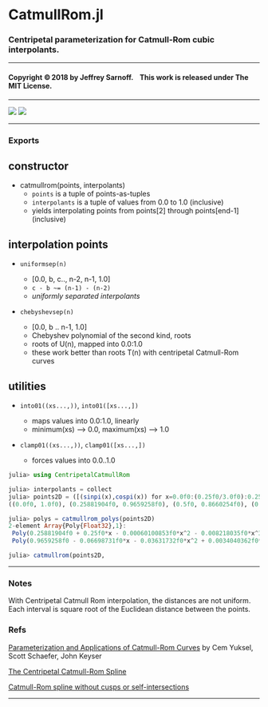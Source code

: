 # CatmullRom.jl

### Centripetal parameterization for Catmull-Rom cubic interpolants. 


----

#### Copyright ©&thinsp;2018 by Jeffrey Sarnoff. &nbsp;&nbsp;  This work is released under The MIT License.


-----


[![][pkg-0.7-img]][pkg-0.7-url]  [![][travis-img]][travis-url]


-----

### Exports

## constructor

- catmullrom(points, interpolants)
    - `points` is a tuple of points-as-tuples
    - `interpolants` is a tuple of values from 0.0 to 1.0 (inclusive)
    -  yields interpolating points from points[2] through points[end-1] (inclusive)

## interpolation points

- `uniformsep(n)`
    - [0.0, b, c.., n-2, n-1, 1.0]
    - `c - b ~= (n-1) - (n-2)` 
    - _uniformly separated interpolants_

- `chebyshevsep(n)`
    - [0.0, b .. n-1, 1.0]
    - Chebyshev polynomial of the second kind, roots
    - roots of U(n), mapped into 0.0:1.0
    - these work better than roots T(n) with centripetal Catmull-Rom curves

## utilities

- `into01((xs...,))`, `into01([xs...,])`
    - maps values into 0.0:1.0, linearly
    - minimum(xs) --> 0.0, maximum(xs) --> 1.0

- `clamp01((xs...,))`, `clamp01([xs...,])`
    - forces values into 0.0..1.0

```julia
julia> using CentripetalCatmullRom

julia> interpolants = collect
julia> points2D = ([(sinpi(x),cospi(x)) for x=0.0f0:(0.25f0/3.0f0):0.25f0]...,)
((0.0f0, 1.0f0), (0.25881904f0, 0.9659258f0), (0.5f0, 0.8660254f0), (0.70710677f0, 0.70710677f0))

julia> polys = catmullrom_polys(points2D)
2-element Array{Poly{Float32},1}:
 Poly(0.25881904f0 + 0.25f0*x - 0.00060100853f0*x^2 - 0.008218035f0*x^3)   
 Poly(0.9659258f0 - 0.06698731f0*x - 0.03631732f0*x^2 + 0.0034040362f0*x^3)

julia> catmullrom(points2D,
```
-----

### Notes

With Centripetal Catmull Rom interpolation, the distances are not uniform.
Each interval is square root of the Euclidean distance between the points.

### Refs

[Parameterization and Applications of Catmull-Rom Curves](http://www.cemyuksel.com/research/catmullrom_param/catmullrom_cad.pdf)
by Cem Yuksel, Scott Schaefer, John Keyser

[The Centripetal Catmull-Rom Spline](https://howlingpixel.com/wiki/Centripetal_Catmull%E2%80%93Rom_spline)

[Catmull-Rom spline without cusps or self-intersections](https://stackoverflow.com/questions/9489736/catmull-rom-curve-with-no-cusps-and-no-self-intersections/23980479#23980479)


----

[travis-img]: https://travis-ci.org/JeffreySarnoff/CatmullRom.jl.svg?branch=master
[travis-url]: https://travis-ci.org/JeffreySarnoff/CatmullRom.jl

[pkg-0.7-img]: http://pkg.julialang.org/badges/CatmullRom_0.7.svg
[pkg-0.7-url]: http://pkg.julialang.org/?pkg=CatmullRom&ver=0.7
